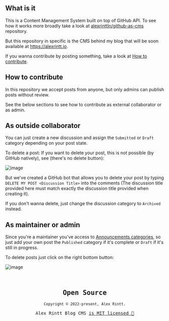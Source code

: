 ## What is it

This is a Content Management System built on top of GitHub API. To see how it works more broadly take a look at [alexrinttln/github-as-cms](https://github.com/alexrinttln/github-as-cms) repository.

But this repository in specific is the CMS behind my blog that will be soon available at https://alexrintt.io.

If you wanna contribute by posting something, take a look at [How to contribute](#how-to-contribute).

## How to contribute

In this repository we accept posts from anyone, but only admins can publish posts without review.

See the below sections to see how to contribute as external collaborator or as admin.

## As outside collaborator

You can just create a new discussion and assign the `Submitted` or `Draft` category depending on your post state.

To delete a post: If you want to delete your post, this is not possible (by GitHub natively), see (there's no delete button):

![image](https://user-images.githubusercontent.com/51419598/197005659-0113d5b1-3bd2-4a71-9cd9-4d9f4379a7fe.png)

But we've created a GitHub bot that allows you to delete your post by typing `DELETE MY POST <Discussion Title>` into the comments (The discussion title provided here must match exactly the discussion title provided when creating it).

If you don't wanna delete, just change the discussion category to `Archived` instead.

## As maintainer or admin

Since you're a maintainer you've access to [Announcements categories](https://github.blog/changelog/2021-05-18-github-discussions-labels-and-announcements-category-format/), so just add your own post the `Published` category if it's complete or `Draft` if it's still in progress.

To delete posts just click on the right bottom button:

![image](https://user-images.githubusercontent.com/51419598/197010505-83b87586-6f31-4076-a330-f4d99f3d1f5f.png)

<br />

<samp>

<h2 align="center">
  Open Source
</h2>
<p align="center">
  <sub>Copyright © 2022-present, Alex Rintt.</sub>
</p>
<p align="center">Alex Rintt Blog CMS <a href="/LICENSE.md">is MIT licensed 💖</a></p>
  
</samp>
